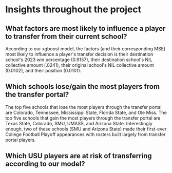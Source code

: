 # **Insights throughout the project**
## What factors are most likely to influence a player to transfer from their current school?
According to our xgboost model, the factors (and their corresponding MSE) most likely to influence a player's transfer decision is their destination school's 2023 win percentage (0.9157), their destination school's NIL collective amount (.0241), their original school's NIL collective amount (0.0102), and their position (0.0101). 

## Which schools lose/gain the most players from the transfer portal?
The top five schools that lose the most players through the transfer portal are Colorado, Tennessee, Mississippi State, Florida State, and Ole Miss. The top five schools that gain the most players through the transfer portal are Texas State, Colorado, SMU, UMASS, and Arizona State. Interestingly enough, two of these schools (SMU and Arizona State) made their first-ever College Football Playoff appearances with rosters built largely from transfer portal players. 

## Which USU players are at risk of transferring according to our model?
